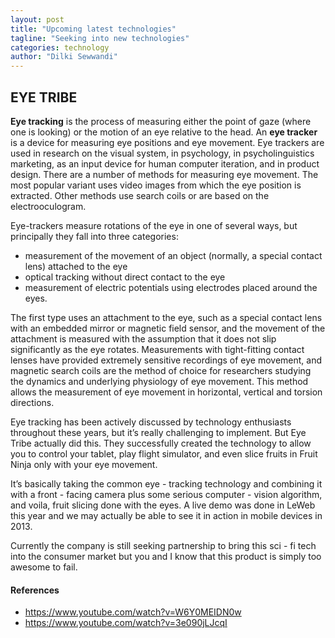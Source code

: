 ```yaml
---
layout: post
title: "Upcoming latest technologies"
tagline: "Seeking into new technologies"
categories: technology
author: "Dilki Sewwandi"
---
```

## EYE TRIBE

**Eye tracking** is the process of measuring either the point of gaze (where one is looking) or the motion of an eye relative to the head. An **eye tracker** is a device for measuring eye positions and eye movement. Eye trackers are used in research on the visual system, in psychology, in  psycholinguistics marketing, as an input device for human computer iteration, and in product design. There are a number of methods for measuring eye movement.  The most popular variant uses video images from which the eye position is extracted. Other methods use search coils or are based on the electrooculogram.

Eye-trackers measure rotations of the eye in one of several ways, but principally they fall into three categories: 
* measurement of the movement of an object (normally, a special contact lens) attached to the eye
* optical tracking without direct contact to the eye 
* measurement of electric potentials using electrodes placed around the eyes.

The first type uses an attachment to the eye, such as a special contact lens with an embedded mirror or magnetic field sensor, and the movement of the attachment is measured with the assumption that it does not slip significantly as the eye rotates. Measurements with tight-fitting contact lenses have provided extremely sensitive recordings of eye movement, and magnetic search coils are the method of choice for researchers studying the dynamics and underlying physiology of eye movement. This method allows the measurement of eye movement in horizontal, vertical and torsion directions.

Eye tracking has been actively discussed by technology enthusiasts throughout these years, but it’s really challenging to implement. But Eye Tribe actually did this. They successfully created the technology to allow you to control your tablet, play flight simulator, and even slice fruits in Fruit Ninja only with your eye movement. 

It’s basically taking the common eye - tracking technology and combining it with a front - facing camera plus some serious computer - vision algorithm, and voila, fruit slicing done with the eyes. A live demo was done in LeWeb this year and we may actually be able to see it in action in mobile devices in 2013.

Currently the company is still seeking partnership to bring this sci - fi tech into the consumer market but you and I know that this product is simply too awesome to fail.

#### References
* <https://www.youtube.com/watch?v=W6Y0MEIDN0w>
* <https://www.youtube.com/watch?v=3e090jLJcqI>